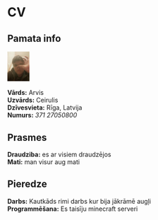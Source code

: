 # **CV**  
## **Pamata info**
<img src="Renart.jpg" width="10%">  
  
**Vārds:** Arvis      
**Uzvārds:** Ceirulis  
**Dzīvesvieta:** Rīga, Latvija  
**Numurs:** *371 27050800*  
## **Prasmes**  
**Draudziba:** es ar visiem draudzējos  
**Mati:** man visur aug mati
## **Pieredze**  
**Darbs:** Kautkāds rimi darbs kur bija jākrāmē augļi  
**Programmēšana:** Es taisīju minecraft serveri  
